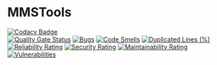 # MMSTools

[![Codacy Badge](https://app.codacy.com/project/badge/Grade/e26cc8d025c641119bc96da0c236cefd)][Codacy Badge]  
[![Quality Gate Status](https://sonarcloud.io/api/project_badges/measure?project=GAlexDark_MMSTools&metric=alert_status)][Quality Gate Status]
[![Bugs](https://sonarcloud.io/api/project_badges/measure?project=GAlexDark_MMSTools&metric=bugs)][Bugs]
[![Code Smells](https://sonarcloud.io/api/project_badges/measure?project=GAlexDark_MMSTools&metric=code_smells)][Code Smells]
[![Duplicated Lines (%)](https://sonarcloud.io/api/project_badges/measure?project=GAlexDark_MMSTools&metric=duplicated_lines_density)][Duplicated Lines (%)]
[![Reliability Rating](https://sonarcloud.io/api/project_badges/measure?project=GAlexDark_MMSTools&metric=reliability_rating)][Reliability Rating]
[![Security Rating](https://sonarcloud.io/api/project_badges/measure?project=GAlexDark_MMSTools&metric=security_rating)][Security Rating]
[![Maintainability Rating](https://sonarcloud.io/api/project_badges/measure?project=GAlexDark_MMSTools&metric=sqale_rating)][Maintainability Rating]
[![Vulnerabilities](https://sonarcloud.io/api/project_badges/measure?project=GAlexDark_MMSTools&metric=vulnerabilities)][Vulnerabilities]

[Codacy Badge]: https://app.codacy.com?utm_source=gh&utm_medium=referral&utm_content=&utm_campaign=Badge_grade
[Quality Gate Status]: https://sonarcloud.io/summary/new_code?id=GAlexDark_MMSTools
[Bugs]: https://sonarcloud.io/summary/new_code?id=GAlexDark_MMSTools
[Code Smells]: https://sonarcloud.io/summary/new_code?id=GAlexDark_MMSTools
[Duplicated Lines (%)]: https://sonarcloud.io/summary/new_code?id=GAlexDark_MMSTools
[Reliability Rating]: https://sonarcloud.io/summary/new_code?id=GAlexDark_MMSTools
[Security Rating]: https://sonarcloud.io/summary/new_code?id=GAlexDark_MMSTools
[Maintainability Rating]: https://sonarcloud.io/summary/new_code?id=GAlexDark_MMSTools
[Vulnerabilities]: https://sonarcloud.io/summary/new_code?id=GAlexDark_MMSTools